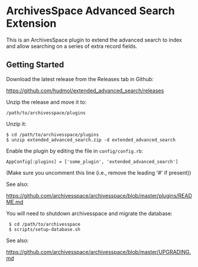 ArchivesSpace Advanced Search Extension
===============

This is an ArchivesSpace plugin to extend the advanced search to index and allow searching on a series of extra record fields.

## Getting Started

Download the latest release from the Releases tab in Github:

  https://github.com/hudmol/extended_advanced_search/releases

Unzip the release and move it to:

    /path/to/archivesspace/plugins

Unzip it:

    $ cd /path/to/archivesspace/plugins
    $ unzip extended_advanced_search.zip -d extended_advanced_search

Enable the plugin by editing the file in `config/config.rb`:

    AppConfig[:plugins] = ['some_plugin', 'extended_advanced_search']

(Make sure you uncomment this line (i.e., remove the leading '#' if present))

See also:

  https://github.com/archivesspace/archivesspace/blob/master/plugins/README.md

You will need to shutdown archivesspace and migrate the database:

     $ cd /path/to/archivesspace
     $ scripts/setup-database.sh

See also:

  https://github.com/archivesspace/archivesspace/blob/master/UPGRADING.md




  
